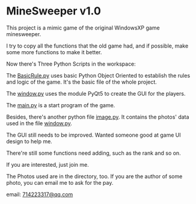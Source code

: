 # MineSweeper v1.0

This project is a mimic game of the original WindowsXP game minesweeper.

I try to copy all the functions that the old game had, and if possible, make some more functions to make it better.

Now there's Three Python Scripts in the workspace:

The [BasicRule.py][1] uses basic Python Object Oriented to establish the rules and logic of the game. It's the basic file of the whole project.

The [window.py][2] uses the module PyQt5 to create the GUI for the players.

The [main.py][3] is a start program of the game.

Besides, there's another python file [image.py][4]. It contains the photos' data used in the file [window.py][2].

The GUI still needs to be improved. Wanted someone good at game UI design to help me.

There're still some functions need adding, such as the rank and so on.

If you are interested, just join me.

The Photos used are in the directory, too. If you are the author of some photo, you can email me to ask for the pay.

[1]:./BasicRule.py
[2]:./window.py
[3]:./main.py
[4]:./images.py

email: 714223317@qq.com
